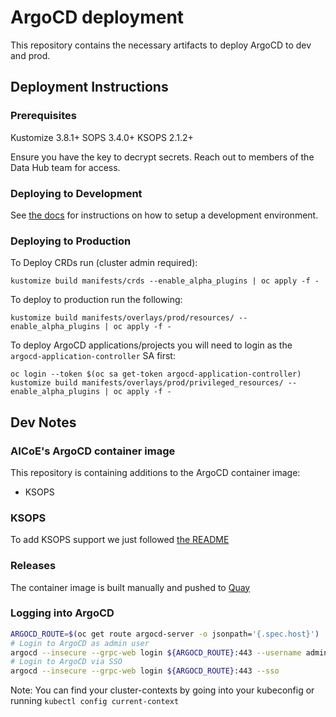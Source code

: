 # ArgoCD deployment

This repository contains the necessary artifacts to deploy ArgoCD to dev and prod.

## Deployment Instructions

### Prerequisites
Kustomize 3.8.1+
SOPS 3.4.0+
KSOPS 2.1.2+

Ensure you have the key to decrypt secrets. Reach out to members of the Data Hub team for access.

### Deploying to Development

See [the docs](docs/setup_argocd_dev_enviornment.md) for instructions on how to setup a development environment.

### Deploying to Production
To Deploy CRDs run (cluster admin required):
```
kustomize build manifests/crds --enable_alpha_plugins | oc apply -f -
```

To deploy to production run the following:
```
kustomize build manifests/overlays/prod/resources/ --enable_alpha_plugins | oc apply -f -
```

To deploy ArgoCD applications/projects you will need to login as the `argocd-application-controller` SA first:

```
oc login --token $(oc sa get-token argocd-application-controller)
kustomize build manifests/overlays/prod/privileged_resources/ --enable_alpha_plugins | oc apply -f -
```

## Dev Notes

### AICoE's ArgoCD container image

This repository is containing additions to the ArgoCD container image:

* KSOPS

### KSOPS

To add KSOPS support we just followed [the README](https://github.com/viaduct-ai/kustomize-sops#argo-cd-integration-)

### Releases

The container image is built manually and pushed to [Quay](https://quay.io/repository/aicoe/argocd)

### Logging into ArgoCD

```bash
ARGOCD_ROUTE=$(oc get route argocd-server -o jsonpath='{.spec.host}')
# Login to ArgoCD as admin user
argocd --insecure --grpc-web login ${ARGOCD_ROUTE}:443 --username admin --password ${ARGOCD_SERVER_PASSWORD}
# Login to ArgoCD via SSO
argocd --insecure --grpc-web login ${ARGOCD_ROUTE}:443 --sso
```

Note: You can find your cluster-contexts by going into your kubeconfig or running `kubectl config current-context`

